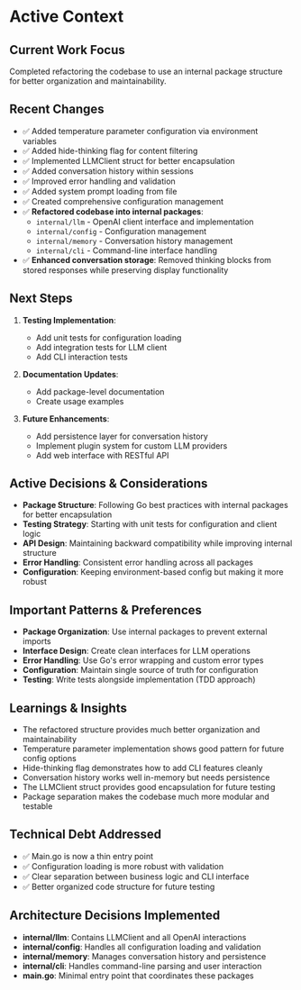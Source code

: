 # Active Context

## Current Work Focus
Completed refactoring the codebase to use an internal package structure for better organization and maintainability.

## Recent Changes
- ✅ Added temperature parameter configuration via environment variables
- ✅ Added hide-thinking flag for content filtering
- ✅ Implemented LLMClient struct for better encapsulation
- ✅ Added conversation history within sessions
- ✅ Improved error handling and validation
- ✅ Added system prompt loading from file
- ✅ Created comprehensive configuration management
- ✅ **Refactored codebase into internal packages**:
  - `internal/llm` - OpenAI client interface and implementation
  - `internal/config` - Configuration management
  - `internal/memory` - Conversation history management
  - `internal/cli` - Command-line interface handling
- ✅ **Enhanced conversation storage**: Removed thinking blocks from stored responses while preserving display functionality

## Next Steps
1. **Testing Implementation**:
   - Add unit tests for configuration loading
   - Add integration tests for LLM client
   - Add CLI interaction tests

2. **Documentation Updates**:
   - Add package-level documentation
   - Create usage examples

3. **Future Enhancements**:
   - Add persistence layer for conversation history
   - Implement plugin system for custom LLM providers
   - Add web interface with RESTful API

## Active Decisions & Considerations
- **Package Structure**: Following Go best practices with internal packages for better encapsulation
- **Testing Strategy**: Starting with unit tests for configuration and client logic
- **API Design**: Maintaining backward compatibility while improving internal structure
- **Error Handling**: Consistent error handling across all packages
- **Configuration**: Keeping environment-based config but making it more robust

## Important Patterns & Preferences
- **Package Organization**: Use internal packages to prevent external imports
- **Interface Design**: Create clean interfaces for LLM operations
- **Error Handling**: Use Go's error wrapping and custom error types
- **Configuration**: Maintain single source of truth for configuration
- **Testing**: Write tests alongside implementation (TDD approach)

## Learnings & Insights
- The refactored structure provides much better organization and maintainability
- Temperature parameter implementation shows good pattern for future config options
- Hide-thinking flag demonstrates how to add CLI features cleanly
- Conversation history works well in-memory but needs persistence
- The LLMClient struct provides good encapsulation for future testing
- Package separation makes the codebase much more modular and testable

## Technical Debt Addressed
- ✅ Main.go is now a thin entry point
- ✅ Configuration loading is more robust with validation
- ✅ Clear separation between business logic and CLI interface
- ✅ Better organized code structure for future testing

## Architecture Decisions Implemented
- **internal/llm**: Contains LLMClient and all OpenAI interactions
- **internal/config**: Handles all configuration loading and validation
- **internal/memory**: Manages conversation history and persistence
- **internal/cli**: Handles command-line parsing and user interaction
- **main.go**: Minimal entry point that coordinates these packages
